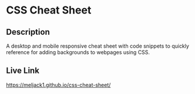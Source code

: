 # CSS Cheat Sheet

## Description
A desktop and mobile responsive cheat sheet with code snippets to quickly reference for adding backgrounds to webpages using CSS.

## Live Link
https://meljack1.github.io/css-cheat-sheet/ 